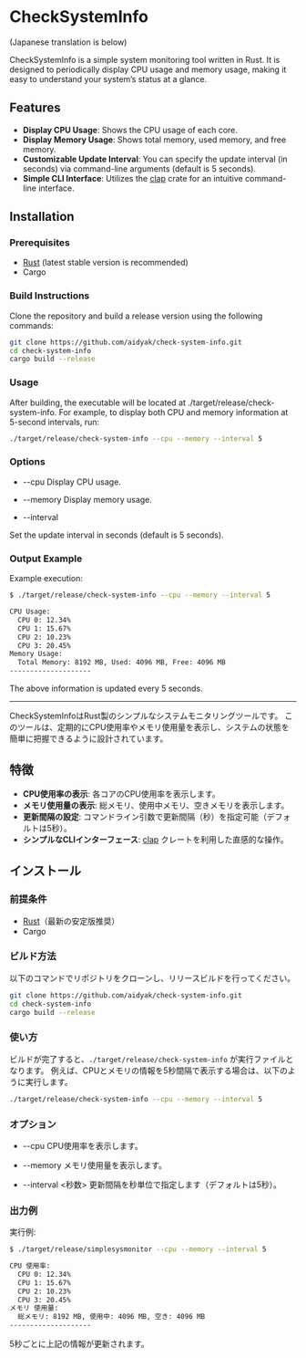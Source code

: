 # CheckSystemInfo

(Japanese translation is below)

CheckSystemInfo is a simple system monitoring tool written in Rust.
It is designed to periodically display CPU usage and memory usage, making it easy to understand your system’s status at a glance.

## Features

- **Display CPU Usage**: Shows the CPU usage of each core.
- **Display Memory Usage**: Shows total memory, used memory, and free memory.
- **Customizable Update Interval**: You can specify the update interval (in seconds) via command-line arguments (default is 5 seconds).
- **Simple CLI Interface**: Utilizes the [clap](https://github.com/clap-rs/clap) crate for an intuitive command-line interface.

## Installation

### Prerequisites

- [Rust](https://www.rust-lang.org/) (latest stable version is recommended)
- Cargo

### Build Instructions

Clone the repository and build a release version using the following commands:

```bash
git clone https://github.com/aidyak/check-system-info.git
cd check-system-info
cargo build --release
```

### Usage
After building, the executable will be located at ./target/release/check-system-info.
For example, to display both CPU and memory information at 5-second intervals, run:

```bash
./target/release/check-system-info --cpu --memory --interval 5
```

### Options
- --cpu
Display CPU usage.

- --memory
Display memory usage.

- --interval <seconds>

Set the update interval in seconds (default is 5 seconds).

### Output Example
Example execution:

```bash
$ ./target/release/check-system-info --cpu --memory --interval 5

CPU Usage:
  CPU 0: 12.34%
  CPU 1: 15.67%
  CPU 2: 10.23%
  CPU 3: 20.45%
Memory Usage:
  Total Memory: 8192 MB, Used: 4096 MB, Free: 4096 MB
--------------------
```
The above information is updated every 5 seconds.

---

CheckSystemInfoはRust製のシンプルなシステムモニタリングツールです。
このツールは、定期的にCPU使用率やメモリ使用量を表示し、システムの状態を簡単に把握できるように設計されています。

## 特徴

- **CPU使用率の表示**: 各コアのCPU使用率を表示します。
- **メモリ使用量の表示**: 総メモリ、使用中メモリ、空きメモリを表示します。
- **更新間隔の設定**: コマンドライン引数で更新間隔（秒）を指定可能（デフォルトは5秒）。
- **シンプルなCLIインターフェース**: [clap](https://github.com/clap-rs/clap) クレートを利用した直感的な操作。

## インストール

### 前提条件

- [Rust](https://www.rust-lang.org/)（最新の安定版推奨）
- Cargo

### ビルド方法

以下のコマンドでリポジトリをクローンし、リリースビルドを行ってください。

```bash
git clone https://github.com/aidyak/check-system-info.git
cd check-system-info
cargo build --release
```

### 使い方
ビルドが完了すると、`./target/release/check-system-info` が実行ファイルとなります。
例えば、CPUとメモリの情報を5秒間隔で表示する場合は、以下のように実行します。

```bash
./target/release/check-system-info --cpu --memory --interval 5
```

### オプション
- --cpu
CPU使用率を表示します。

- --memory
メモリ使用量を表示します。

- --interval <秒数>
更新間隔を秒単位で指定します（デフォルトは5秒）。

### 出力例
実行例:

```bash
$ ./target/release/simplesysmonitor --cpu --memory --interval 5

CPU 使用率:
  CPU 0: 12.34%
  CPU 1: 15.67%
  CPU 2: 10.23%
  CPU 3: 20.45%
メモリ 使用量:
  総メモリ: 8192 MB, 使用中: 4096 MB, 空き: 4096 MB
--------------------
```
5秒ごとに上記の情報が更新されます。


